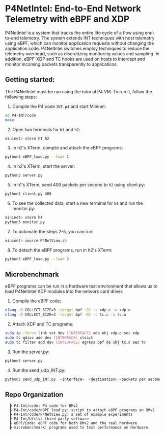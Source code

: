 # P4NetIntel: End-to-End Network Telemetry with eBPF and XDP


P4NetIntel is a system that tracks the entire life cycle of a flow using end-to-end telemetry. The system extends INT techniques with host telemetry using eBPF, which can monitor application requests without changing the application code. P4NetIntel switches employ techniques to reduce the telemetry overhead, such as discretizing monitoring values and sampling. In addition, eBPF-XDP and TC hooks are used on hosts to intercept and monitor incoming packets transparently to applications.


## Getting started: 

The P4NetIntel must be run using the tutorial P4 VM. To run it, follow the following steps:


1. Compile the P4 code `INT.p4` and start Mininet:
```bash
cd P4-INT/code
make
```

2. Open two terminals for `h1` and `h2`:
```bash
mininet> xterm h1 h2
```

3. In h2's XTerm, compile and attach the eBPF programs:
```bash
python3 eBPF_load.py --load 1
```

4. In h2's XTerm, start the server:
```bash
python3 server.py
```

5. In h1's XTerm, send 400 packets per second to `h2` using client.py:
```bash
python3 client.py 400
```

6. To see the collected data, start a new terminal for `h4` and run the monitor.py:
```bash
mininet> xterm h4
python3 monitor.py
```

7. To automate the steps 2-5, you can run:
```bash
mininet> source P4NetView.sh
```

8. To detach the eBPF programs, run in h2's XTerm:
```bash
python3 eBPF_load.py --load 2
```


## Microbenchmark

eBPF programs can be run in a hardware test environment that allows us to load P4NetIntel XDP modules into the network card driver.

1. Compile the eBPF code:
```bash
clang -D COLLECT_SIZE=3 -target bpf -O2 -c xdp.c -o xdp.o
clang -D COLLECT_SIZE=3 -target bpf -O2 -c tc.c -o tc.o
```

2. Attach XDP and TC programs:
```bash
sudo ip -force link set dev [INTERFACE] xdp obj xdp.o sec xdp
sudo tc qdisc add dev [INTERFACE] clsact
sudo tc filter add dev [INTERFACE] egress bpf da obj tc.o sec tc
```

3. Run the server.py:
```bash
python3 server.py
```

4. Run the send_udp_INT.py:
```bash
python3 send_udp_INT.py  <interface>  <destination> <packets per second> <number messages>
```


## Repo Organization
```
  ┣ P4-Int/code: P4 code for BMv2
  ┣ P4-Int/code/eBPF_load.py: script to attach eBPF programs on BMv2
  ┣ P4-Int/code/P4NetView.py: a set of example experiments
  ┣ P4-Int/Utils: third party software
  ┣ eBPF/Code: eBPF code for both BMv2 and the real hardware
  ┣ microbenchmark: programs used to test performance on Hardware
```
